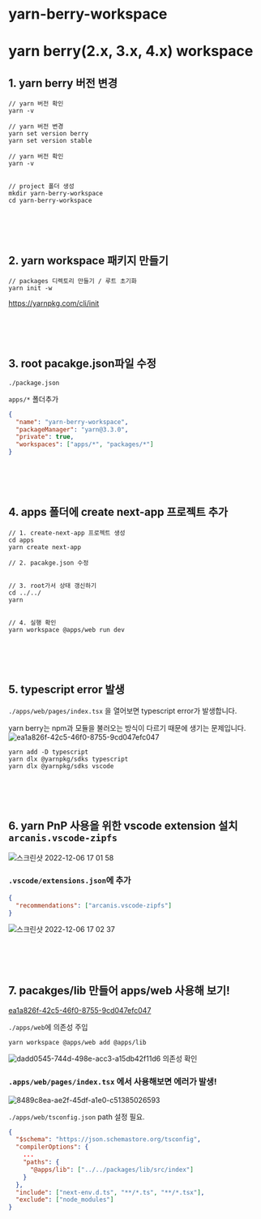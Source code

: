 # yarn-berry-workspace

# yarn berry(2.x, 3.x, 4.x) workspace

## 1. yarn berry 버전 변경

```shell
// yarn 버전 확인
yarn -v

// yarn 버전 변경
yarn set version berry
yarn set version stable

// yarn 버전 확인
yarn -v


// project 폴더 생성
mkdir yarn-berry-workspace
cd yarn-berry-workspace
```

<br />
<br />
<br />

## 2. yarn workspace 패키지 만들기

```shell
// packages 디렉토리 만들기 / 루트 초기화
yarn init -w
```

https://yarnpkg.com/cli/init

<br />
<br />
<br />

## 3. root pacakge.json파일 수정

`./package.json`

`apps/*` 폴더추가

```json
{
  "name": "yarn-berry-workspace",
  "packageManager": "yarn@3.3.0",
  "private": true,
  "workspaces": ["apps/*", "packages/*"]
}
```

<br />
<br />
<br />

## 4. apps 폴더에 create next-app 프로젝트 추가

```shell
// 1. create-next-app 프로젝트 생성
cd apps
yarn create next-app

// 2. pacakge.json 수정


// 3. root가서 상태 갱신하기
cd ../../
yarn


// 4. 실행 확인
yarn workspace @apps/web run dev
```

<br />
<br />
<br />

## 5. typescript error 발생

`./apps/web/pages/index.tsx` 을 열어보면 typescript error가 발생합니다.

yarn berry는 npm과 모듈을 불러오는 방식이 다르기 때문에 생기는 문제입니다.
![ea1a826f-42c5-46f0-8755-9cd047efc047](https://user-images.githubusercontent.com/61961190/205853866-cc45759a-85d3-48f3-a99b-1b524d199f8a.png)

```shell
yarn add -D typescript
yarn dlx @yarnpkg/sdks typescript
yarn dlx @yarnpkg/sdks vscode
```

<br />
<br />
<br />

## 6. yarn PnP 사용을 위한 vscode extension 설치 `arcanis.vscode-zipfs`

![스크린샷 2022-12-06 17 01 58](https://user-images.githubusercontent.com/61961190/205854462-dbc96268-accf-4561-8e44-f3a1ef16dd22.png)

### `.vscode/extensions.json`에 추가

```json
{
  "recommendations": ["arcanis.vscode-zipfs"]
}
```

![스크린샷 2022-12-06 17 02 37](https://user-images.githubusercontent.com/61961190/205854745-16f2fc6b-62e8-4a34-acd6-b0bddfb9efb1.png)

<br />
<br />
<br />

## 7. pacakges/lib 만들어 apps/web 사용해 보기!

[ea1a826f-42c5-46f0-8755-9cd047efc047](https://user-images.githubusercontent.com/61961190/205856029-639cfa2f-db0b-42ab-ae90-1b56425ff88e.png)

`./apps/web`에 의존성 주입

```shell
yarn workspace @apps/web add @apps/lib
```

![dadd0545-744d-498e-acc3-a15db42f11d6](https://user-images.githubusercontent.com/61961190/205856200-8c3613de-b998-41ad-bbb3-58a34abb44f2.png)
의존성 확인

### `.apps/web/pages/index.tsx` 에서 사용해보면 에러가 발생!

![8489c8ea-ae2f-45df-a1e0-c51385026593](https://user-images.githubusercontent.com/61961190/205856731-e0f6ea30-fb91-422a-a967-8f643f5e7996.png)

`./apps/web/tsconfig.json` path 설정 필요.

```json
{
  "$schema": "https://json.schemastore.org/tsconfig",
  "compilerOptions": {
    ...
    "paths": {
      "@apps/lib": ["../../packages/lib/src/index"]
    }
  },
  "include": ["next-env.d.ts", "**/*.ts", "**/*.tsx"],
  "exclude": ["node_modules"]
}
```
